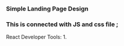 ### Simple Landing Page Design
### This is connected with JS and css file ;
React Developer Tools: 
1.